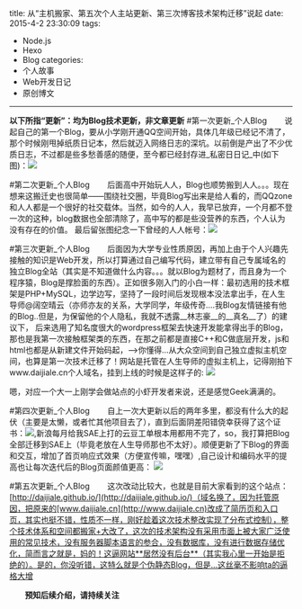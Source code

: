 title: 从“主机搬家、第五次个人主站更新、第三次博客技术架构迁移”说起
date: 2015-4-2 23:30:09
tags:
- Node.js
- Hexo
- Blog
categories:
- 个人故事
- Web开发日记
- 原创博文

---

**以下所指“更新”：均为Blog技术更新，非文章更新**
#第一次更新_个人Blog
&nbsp;&nbsp;&nbsp;&nbsp;&nbsp;&nbsp;&nbsp;说起自己的第一个Blog，要从小学刚开通QQ空间开始，具体几年级已经记不清了，那个时候刚甩掉纸质日记本，然后就迈入网络日志的深坑。以前倒是产出了不少优质日志，不过都是些多愁善感的随便，至今都已经封存进_私密日日记_中(如下图)：![](http://7xi6qz.com1.z0.glb.clouddn.com/djlblogpic_qqzonesec.PNG)

#第二次更新_个人Blog
&nbsp;&nbsp;&nbsp;&nbsp;&nbsp;&nbsp;&nbsp;后面高中开始玩人人，Blog也顺势搬到人人。。。现在想来这搬迁史也很简单——围绕社交圈，毕竟Blog写出来是给人看的，而QQzone和人人都是一个很好的社交载体。当然，如今的人人，我早已放弃，一个月都不登一次的这种，blog数据也全部清除了，高中写的都是些没营养的东西，个人认为没有存在的价值。
最后留张图纪念一下曾经的人人帐号：![](http://7xi6qz.com1.z0.glb.clouddn.com/djlblogpicrenren.PNG)

#第三次更新_个人Blog
&nbsp;&nbsp;&nbsp;&nbsp;&nbsp;&nbsp;&nbsp;后面因为大学专业性质原因，再加上由于个人兴趣先接触的知识是Web开发，所以打算通过自己编写代码，建立带有自己专属域名的独立Blog全站（其实是不知道做什么内容。。。就以Blog为题材了，而且身为一个程序猿，Blog是撑脸面的东西）。正如很多刚入门的小白一样：最初选用的技术框架是PHP+MySQL，边学边写，坚持了一段时间后发现根本没法拿出手，在人生导师@阔空晴云（亦师亦友的关系，大学同学，年级传奇....我Blog友情链接有他的Blog..但是，为保留他的个人隐私，我就不透露__林志豪__的__真名__了）的建议下，
后来选用了知名度很大的wordpress框架去快速开发能拿得出手的Blog，那也是我第一次接触框架类的东西，在那之前都是直接C++和C做底层开发，js和html也都是从新建文件开始码起，-->你懂得...从大众空间到自己独立虚拟主机空间，也算是第一次技术迁移了！网站是托管在人生导师的虚拟主机上，记得刚拍下www.daijiale.cn个人域名，挂到上线的时候是这样子的:
![](http://7xi6qz.com1.z0.glb.clouddn.com/github_daijialewebsiteworkshop.png)

嗯，对应一个大一上刚学会做站点的小虾开发者来说，还是感觉Geek满满的。

#第四次更新_个人Blog
&nbsp;&nbsp;&nbsp;&nbsp;&nbsp;&nbsp;&nbsp;自上一次大更新以后的两年多里，都没有什么大的起伏（主要是太懒，或者忙其他项目去了），直到后面阴差阳错侥幸获得了这个证书：![](http://7xi6qz.com1.z0.glb.clouddn.com/SAEDeveloper.jpg),新浪每月给我SAE上打的云豆工单根本用都用不完了，so，我打算把Blog全部迁移到SAE上（毕竟老放在人生导师那也不太好）。顺便更新了下Blog的界面和交互，增加了首页响应式效果（方便宣传嘛，嘿嘿）,自己设计和编码水平的提高也让每次迭代后的Blog页面颜值更高：
![](http://7xi6qz.com1.z0.glb.clouddn.com/daijialeweb_personalsite.png)



#第五次更新_个人Blog
&nbsp;&nbsp;&nbsp;&nbsp;&nbsp;&nbsp;&nbsp;这次改动比较大，也就是目前大家看到的这个站点：[http://daijiale.github.io/](http://daijiale.github.io/)（域名换了，因为托管原因，把原来的[www.daijiale.cn](http://www.daijiale.cn)改成了简历页和入口页，其实也挺不错，性质不一样，刚好趁着这次技术整改实现了分布式控制），整个技术体系和空间都搬家+大改了，这次的技术架构没有采用市面上被大家广泛使用的常见技术，没有服务器脚本语言的参合，没有数据库，没有进行数据存储优化，简而言之就是，妈的！这逼网站**居然没有后台**（其实我心里一开始是拒绝的）。是的，你没听错，这特么就是个伪静态Blog，但是...这丝毫不影响ta的逼格大增

&nbsp;&nbsp;&nbsp;&nbsp;&nbsp;&nbsp;&nbsp;**预知后续介绍，请持续关注**
